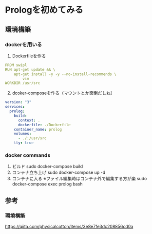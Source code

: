 # Prologを初めてみる
## 環境構築
### dockerを用いる
1. Dockerfileを作る
```yaml
FROM swipl
RUN apt-get update && \
    apt-get install -y -y --no-install-recommends \
        vim
WORKDIR /usr/src
```

2. dcoker-composeを作る（マウントとか面倒だしね）
```yaml
version: "3"
services:
  prolog:
    build:
      context: .
      dockerfile: ./Dockerfile
    container_name: prolog
    volumes:
      - ./:/usr/src
    tty: true
```

### docker commands
1. ビルド
sudo docker-compose build
2. コンテナ立ち上げ
sudo docker-compose up -d
3. コンテナに入る
※ファイル編集時はコンテナ外で編集する方が楽
sudo docker-compose exec prolog bash

## 参考
### 環境構築
https://qiita.com/physicalcotton/items/3e8e7fe3dc208856cd0a
